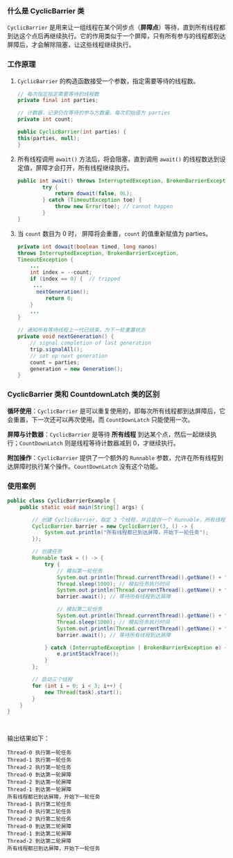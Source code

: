 ### 什么是 CyclicBarrier 类

`CyclicBarrier` 是用来让一组线程在某个同步点（**屏障点**）等待，直到所有线程都到达这个点后再继续执行。它的作用类似于一个屏障，只有所有参与的线程都到达屏障后，才会解除阻塞，让这些线程继续执行。



### 工作原理

1. `CyclicBarrier` 的构造函数接受一个参数，指定需要等待的线程数。

   ```java
   // 每次指定指定需要等待的线程数
   private final int parties;
   
   // 计数器，记录仍在等待的参与方数量。每次初始值为 parties
   private int count;
   
   public CyclicBarrier(int parties) {
   this(parties, null);
   }
   ```

2. 所有线程调用 `await()` 方法后，将会阻塞，直到调用 `await()` 的线程数达到设定值，屏障才会打开，所有线程继续执行。

   ```java
   public int await() throws InterruptedException, BrokenBarrierException {
           try {
               return dowait(false, 0L);
           } catch (TimeoutException toe) {
               throw new Error(toe); // cannot happen
           }
   }
   ```

3. 当 `count` 数目为 0 时， 屏障将会重置，`count` 的值重新赋值为 parties。

   ```java
   private int dowait(boolean timed, long nanos)
   throws InterruptedException, BrokenBarrierException,
   TimeoutException {
       ...
       int index = --count;
       if (index == 0) {  // tripped
       	...
   		 nextGeneration();
            return 0;
       }
       ...
   }
   
   // 通知所有等待线程上一代已结束，为下一轮重置状态
   private void nextGeneration() {
       // signal completion of last generation
       trip.signalAll();
       // set up next generation
       count = parties;
       generation = new Generation();
   }
   ```

   



### CyclicBarrier 类和 CountdownLatch 类的区别

**循环使用**：`CyclicBarrier` 是可以重复使用的，即每次所有线程都到达屏障后，它会重置，下一次还可以再次使用。而 `CountDownLatch` 只能使用一次。

**屏障与计数器**：`CyclicBarrier` 是等待 **所有线程** 到达某个点，然后一起继续执行；`CountDownLatch` 则是线程等待计数器减到 0，才继续执行。

**附加操作**：`CyclicBarrier` 提供了一个额外的 `Runnable` 参数，允许在所有线程到达屏障时执行某个操作。`CountDownLatch` 没有这个功能。





### 使用案例

```java
public class CyclicBarrierExample {
    public static void main(String[] args) {

        // 创建 CyclicBarrier，指定 3 个线程，并且提供一个 Runnable，所有线程到达屏障时执行
        CyclicBarrier barrier = new CyclicBarrier(3, () -> {
            System.out.println("所有线程都已到达屏障，开始下一轮任务");
        });

        // 创建任务
        Runnable task = () -> {
            try {
                // 模拟第一轮任务
                System.out.println(Thread.currentThread().getName() + " 执行第一轮任务");
                Thread.sleep(1000); // 模拟任务执行时间
                System.out.println(Thread.currentThread().getName() + " 到达第一轮屏障");
                barrier.await(); // 等待所有线程到达屏障

                // 模拟第二轮任务
                System.out.println(Thread.currentThread().getName() + " 执行第二轮任务");
                Thread.sleep(1000); // 模拟任务执行时间
                System.out.println(Thread.currentThread().getName() + " 到达第二轮屏障");
                barrier.await(); // 等待所有线程到达屏障

            } catch (InterruptedException | BrokenBarrierException e) {
                e.printStackTrace();
            }
        };

        // 启动三个线程
        for (int i = 0; i < 3; i++) {
            new Thread(task).start();
        }
    }
}

 
```

输出结果如下：

```
Thread-0 执行第一轮任务
Thread-1 执行第一轮任务
Thread-2 执行第一轮任务
Thread-0 到达第一轮屏障
Thread-2 到达第一轮屏障
Thread-1 到达第一轮屏障
所有线程都已到达屏障，开始下一轮任务
Thread-1 执行第二轮任务
Thread-0 执行第二轮任务
Thread-2 执行第二轮任务
Thread-0 到达第二轮屏障
Thread-1 到达第二轮屏障
Thread-2 到达第二轮屏障
所有线程都已到达屏障，开始下一轮任务
```

